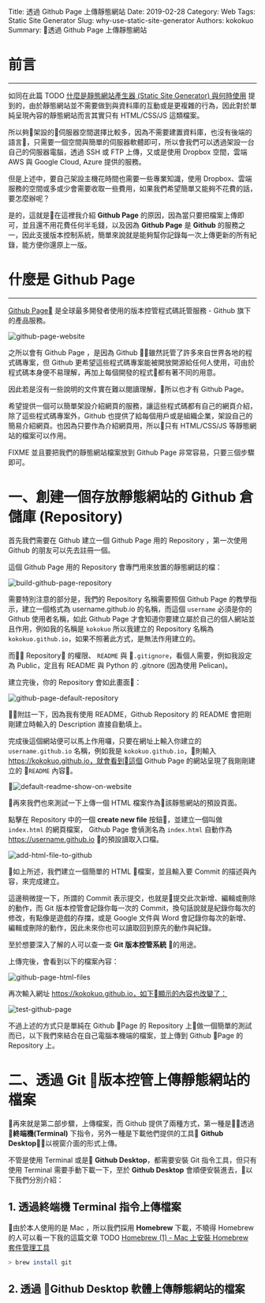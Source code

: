 Title: 透過 Github Page 上傳靜態網站
Date: 2019-02-28
Category: Web
Tags: Static Site Generator
Slug: why-use-static-site-generator
Authors: kokokuo
Summary: 透過 Github Page 上傳靜態網站

# 前言
---
如同在此篇 TODO [什麼是靜態網站產生器 (Static Site Generator) 與何時使用]() 提到的，由於靜態網站並不需要做到與資料庫的互動或是更複雜的行為，因此對於單純呈現內容的靜態網站而言其實只有 HTML/CSS/JS 這類檔案。

所以夠架設的伺服器空間選擇比較多，因為不需要建置資料庫，也沒有後端的語言，只需要一個空間與簡單的伺服器軟體即可，所以會我們可以透過架設一台自己的伺服器電腦，透過 SSH 或 FTP 上傳，又或是使用 Dropbox 空間，雲端 AWS 與 Google Cloud, Azure 提供的服務。

但是上述中，要自己架設主機花時間也需要一些專業知識，使用 Dropbox、雲端服務的空間或多或少會需要收取一些費用，如果我們希望簡單又能夠不花費的話，要怎麼辦呢？

是的，這就是在這裡我介紹 **Github Page** 的原因，因為當只要把檔案上傳即可，並且還不用花費任何半毛錢，以及因為 **Github Page** 是 **Github** 的服務之一，因此支援版本控制系統，簡單來說就是能夠幫你記錄每一次上傳更新的所有紀錄，能方便你還原上一版。

# 什麼是 Github Page
---
[Github Page](https://pages.github.com/) 是全球最多開發者使用的版本控管程式碼託管服務 - Github 旗下的產品服務。

![github-page-website](../images/20190205-deploy-static-website-to-github-page/github-page-website.png)

之所以會有 Github Page ，是因為 Github 雖然託管了許多來自世界各地的程式碼專案，但 Github 更希望這些程式碼專案能被開放開源給任何人使用，可由於程式碼本身便不易理解，再加上每個開發的程式都有著不同的用意。

因此若是沒有一些說明的文件實在難以閱讀理解，所以也才有 Github Page。

希望提供一個可以簡單架設介紹網頁的服務，讓這些程式碼都有自己的網頁介紹，除了這些程式碼專案外，Github 也提供了給每個用戶或是組織企業，架設自己的簡易介紹網頁。也因為只要作為介紹網頁用，所以只有 HTML/CSS/JS 等靜態網站的檔案可以作用。

FIXME 並且要把我們的靜態網站檔案放到 Github Page 非常容易，只要三個步驟即可。

# 一、創建一個存放靜態網站的 Github 倉儲庫 (Repository)
首先我們需要在 Github 建立一個 Github Page 用的 Repository ，第一次使用 Github 的朋友可以先去註冊一個。

這個 Github Page 用的 Repository 會專門用來放置的靜態網誌的檔：

![build-github-page-repository](../images/20190205-deploy-static-website-to-github-page/build-github-page-repository.png)

需要特別注意的部分是，我們的 Repository 名稱需要照個 Github Page 的教學指示，建立一個格式為 username.github.io 的名稱，而這個 `username` 必須是你的 Github 使用者名稱，如此 Github Page 才會知道你要建立屬於自己的個人網站並且作用，例如我的名稱是 `kokokuo` 所以我建立的 Repository 名稱為 `kokokuo.github.io`，如果不照著此方式，是無法作用建立的。

而 Repository 的權限、 `README` 與 `.gitignore`，看個人需要，例如我設定為 Public，定且有 README 與 Python 的 .gitnore (因為使用 Pelican)。

建立完後，你的 Repository 會如此畫面：

![github-page-default-repository](../images/20190205-deploy-static-website-to-github-page/github-page-default-repository.png)

附註一下，因為我有使用 README，Github Repository 的 README 會把剛剛建立時輸入的 Description 直接自動填上。

完成後這個網站便可以馬上作用囉，只要在網址上輸入你建立的 `username.github.io` 名稱，例如我是 `kokokuo.github.io`，則輸入 https://kokokuo.github.io，就會看到這個 Github Page 的網站呈現了我剛剛建立的 `README` 內容。

![default-readme-show-on-website](../images/20190205-deploy-static-website-to-github-page/default-readme-show-on-website.png)

再來我們也來測試一下上傳一個 HTML 檔案作為該靜態網站的預設頁面。

點擊在 Repository 中的一個 **create new file** 按鈕，並建立一個叫做 `index.html` 的網頁檔案， Github Page 會偵測名為 `index.html` 自動作為 https://username.github.io 的預設讀取入口檔。

![add-html-file-to-github](../images/20190205-deploy-static-website-to-github-page/add-html-file-to-github.png)

如上所述，我們建立一個簡單的 HTML 檔案，並且輸入要 Commit 的描述與內容，來完成建立。

這邊稍微提一下，所謂的 Commit 表示提交，也就是提交此次新增、編輯或刪除的動作，而 Git 版本控管會記錄你每一次的 Commit，換句話說就是紀錄你每次的修改，有點像是遊戲的存擋，或是 Google 文件與 Word 會記錄你每次的新增、編輯或刪除的動作，因此未來你也可以讀取回到原先的動作與紀錄。

至於想要深入了解的人可以查一查 **Git 版本控管系統** 的用途。

上傳完後，會看到以下的檔案內容：

![github-page-html-files](../images/20190205-deploy-static-website-to-github-page/github-page-html-files.png)

再次輸入網址 https://kokokuo.github.io，如下顯示的內容也改變了：

![test-github-page](../images/20190205-deploy-static-website-to-github-page/test-github-page.png)

不過上述的方式只是單純在 Github Page 的 Repository 上做一個簡單的測試而已，以下我們來結合在自己電腦本機端的檔案，並上傳到 Github Page 的 Repository 上。

# 二、透過 Git 版本控管上傳靜態網站的檔案
再來就是第二部步驟，上傳檔案，而 Github 提供了兩種方式，第一種是透過 **終端機(Terminal)** 下指令，另外一種是下載他們提供的工具 **Github Desktop**，以視窗介面的形式上傳。

不管是使用 Terminal 或是 **Github Desktop**，都需要安裝 Git 指令工具，但只有使用 Terminal 需要手動下載一下，至於 **Github Desktop** 會順便安裝進去，以下我們分別介紹：

## 1. 透過終端機 Terminal 指令上傳檔案
由於本人使用的是 Mac ，所以我們採用 **Homebrew** 下載，不曉得 Homebrew 的人可以看一下我的這篇文章 TODO [Homebrew (1) - Mac 上安裝 Homebrew 套件管理工具]()

```bash
> brew install git
```


## 2. 透過 Github Desktop 軟體上傳靜態網站的檔案